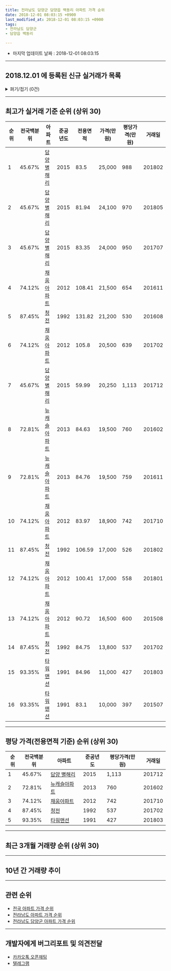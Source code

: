 ```yaml
---
title: 전라남도 담양군 담양읍 백동리 아파트 가격 순위
date: 2018-12-01 08:03:15 +0900
last_modified_at: 2018-12-01 08:03:15 +0900
tags:
- 전라남도 담양군
- 담양읍 백동리

---
```


* 마지막 업데이트 날짜 : 2018-12-01 08:03:15

---

## 2018.12.01 에 등록된 신규 실거래가 목록

<details>
<summary>펴기/접기 (0건)</summary>
<div markdown="1">

|아파트|전국백분위|준공년도|전용면적|가격(만원)|평당가격(만원)|거래일|
|---|---|---|---|---|---|---|
|없음|||||||


</div>
</details>

---

## 최고가 실거래 기준 순위 (상위 30)


|순위|전국백분위|아파트|준공년도|전용면적|가격(만원)|평당가격(만원)|거래일|
|---|---|---|---|---|---|---|---|
|1|45.67%|[담양 별해리](https://search.naver.com/search.naver?query=%EC%A0%84%EB%9D%BC%EB%82%A8%EB%8F%84+%EB%8B%B4%EC%96%91%EA%B5%B0+%EB%8B%B4%EC%96%91%EC%9D%8D+%EB%B0%B1%EB%8F%99%EB%A6%AC+%EB%8B%B4%EC%96%91+%EB%B3%84%ED%95%B4%EB%A6%AC)|2015|83.5|25,000|988|201802|
|2|45.67%|[담양 별해리](https://search.naver.com/search.naver?query=%EC%A0%84%EB%9D%BC%EB%82%A8%EB%8F%84+%EB%8B%B4%EC%96%91%EA%B5%B0+%EB%8B%B4%EC%96%91%EC%9D%8D+%EB%B0%B1%EB%8F%99%EB%A6%AC+%EB%8B%B4%EC%96%91+%EB%B3%84%ED%95%B4%EB%A6%AC)|2015|81.94|24,100|970|201805|
|3|45.67%|[담양 별해리](https://search.naver.com/search.naver?query=%EC%A0%84%EB%9D%BC%EB%82%A8%EB%8F%84+%EB%8B%B4%EC%96%91%EA%B5%B0+%EB%8B%B4%EC%96%91%EC%9D%8D+%EB%B0%B1%EB%8F%99%EB%A6%AC+%EB%8B%B4%EC%96%91+%EB%B3%84%ED%95%B4%EB%A6%AC)|2015|83.35|24,000|950|201707|
|4|74.12%|[채움아파트](https://search.naver.com/search.naver?query=%EC%A0%84%EB%9D%BC%EB%82%A8%EB%8F%84+%EB%8B%B4%EC%96%91%EA%B5%B0+%EB%8B%B4%EC%96%91%EC%9D%8D+%EB%B0%B1%EB%8F%99%EB%A6%AC+%EC%B1%84%EC%9B%80%EC%95%84%ED%8C%8C%ED%8A%B8)|2012|108.41|21,500|654|201611|
|5|87.45%|[청전](https://search.naver.com/search.naver?query=%EC%A0%84%EB%9D%BC%EB%82%A8%EB%8F%84+%EB%8B%B4%EC%96%91%EA%B5%B0+%EB%8B%B4%EC%96%91%EC%9D%8D+%EB%B0%B1%EB%8F%99%EB%A6%AC+%EC%B2%AD%EC%A0%84)|1992|131.82|21,200|530|201608|
|6|74.12%|[채움아파트](https://search.naver.com/search.naver?query=%EC%A0%84%EB%9D%BC%EB%82%A8%EB%8F%84+%EB%8B%B4%EC%96%91%EA%B5%B0+%EB%8B%B4%EC%96%91%EC%9D%8D+%EB%B0%B1%EB%8F%99%EB%A6%AC+%EC%B1%84%EC%9B%80%EC%95%84%ED%8C%8C%ED%8A%B8)|2012|105.8|20,500|639|201702|
|7|45.67%|[담양 별해리](https://search.naver.com/search.naver?query=%EC%A0%84%EB%9D%BC%EB%82%A8%EB%8F%84+%EB%8B%B4%EC%96%91%EA%B5%B0+%EB%8B%B4%EC%96%91%EC%9D%8D+%EB%B0%B1%EB%8F%99%EB%A6%AC+%EB%8B%B4%EC%96%91+%EB%B3%84%ED%95%B4%EB%A6%AC)|2015|59.99|20,250|1,113|201712|
|8|72.81%|[뉴캐슬아파트](https://search.naver.com/search.naver?query=%EC%A0%84%EB%9D%BC%EB%82%A8%EB%8F%84+%EB%8B%B4%EC%96%91%EA%B5%B0+%EB%8B%B4%EC%96%91%EC%9D%8D+%EB%B0%B1%EB%8F%99%EB%A6%AC+%EB%89%B4%EC%BA%90%EC%8A%AC%EC%95%84%ED%8C%8C%ED%8A%B8)|2013|84.63|19,500|760|201602|
|9|72.81%|[뉴캐슬아파트](https://search.naver.com/search.naver?query=%EC%A0%84%EB%9D%BC%EB%82%A8%EB%8F%84+%EB%8B%B4%EC%96%91%EA%B5%B0+%EB%8B%B4%EC%96%91%EC%9D%8D+%EB%B0%B1%EB%8F%99%EB%A6%AC+%EB%89%B4%EC%BA%90%EC%8A%AC%EC%95%84%ED%8C%8C%ED%8A%B8)|2013|84.76|19,500|759|201611|
|10|74.12%|[채움아파트](https://search.naver.com/search.naver?query=%EC%A0%84%EB%9D%BC%EB%82%A8%EB%8F%84+%EB%8B%B4%EC%96%91%EA%B5%B0+%EB%8B%B4%EC%96%91%EC%9D%8D+%EB%B0%B1%EB%8F%99%EB%A6%AC+%EC%B1%84%EC%9B%80%EC%95%84%ED%8C%8C%ED%8A%B8)|2012|83.97|18,900|742|201710|
|11|87.45%|[청전](https://search.naver.com/search.naver?query=%EC%A0%84%EB%9D%BC%EB%82%A8%EB%8F%84+%EB%8B%B4%EC%96%91%EA%B5%B0+%EB%8B%B4%EC%96%91%EC%9D%8D+%EB%B0%B1%EB%8F%99%EB%A6%AC+%EC%B2%AD%EC%A0%84)|1992|106.59|17,000|526|201802|
|12|74.12%|[채움아파트](https://search.naver.com/search.naver?query=%EC%A0%84%EB%9D%BC%EB%82%A8%EB%8F%84+%EB%8B%B4%EC%96%91%EA%B5%B0+%EB%8B%B4%EC%96%91%EC%9D%8D+%EB%B0%B1%EB%8F%99%EB%A6%AC+%EC%B1%84%EC%9B%80%EC%95%84%ED%8C%8C%ED%8A%B8)|2012|100.41|17,000|558|201801|
|13|74.12%|[채움아파트](https://search.naver.com/search.naver?query=%EC%A0%84%EB%9D%BC%EB%82%A8%EB%8F%84+%EB%8B%B4%EC%96%91%EA%B5%B0+%EB%8B%B4%EC%96%91%EC%9D%8D+%EB%B0%B1%EB%8F%99%EB%A6%AC+%EC%B1%84%EC%9B%80%EC%95%84%ED%8C%8C%ED%8A%B8)|2012|90.72|16,500|600|201508|
|14|87.45%|[청전](https://search.naver.com/search.naver?query=%EC%A0%84%EB%9D%BC%EB%82%A8%EB%8F%84+%EB%8B%B4%EC%96%91%EA%B5%B0+%EB%8B%B4%EC%96%91%EC%9D%8D+%EB%B0%B1%EB%8F%99%EB%A6%AC+%EC%B2%AD%EC%A0%84)|1992|84.75|13,800|537|201702|
|15|93.35%|[타워맨션](https://search.naver.com/search.naver?query=%EC%A0%84%EB%9D%BC%EB%82%A8%EB%8F%84+%EB%8B%B4%EC%96%91%EA%B5%B0+%EB%8B%B4%EC%96%91%EC%9D%8D+%EB%B0%B1%EB%8F%99%EB%A6%AC+%ED%83%80%EC%9B%8C%EB%A7%A8%EC%85%98)|1991|84.96|11,000|427|201803|
|16|93.35%|[타워맨션](https://search.naver.com/search.naver?query=%EC%A0%84%EB%9D%BC%EB%82%A8%EB%8F%84+%EB%8B%B4%EC%96%91%EA%B5%B0+%EB%8B%B4%EC%96%91%EC%9D%8D+%EB%B0%B1%EB%8F%99%EB%A6%AC+%ED%83%80%EC%9B%8C%EB%A7%A8%EC%85%98)|1991|83.1|10,000|397|201507|


---

## 평당 가격(전용면적 기준) 순위 (상위 30)


|순위|전국백분위|아파트|준공년도|평당가격(만원)|거래일|
|---|---|---|---|---|---|
|1|45.67%|[담양 별해리](https://search.naver.com/search.naver?query=%EC%A0%84%EB%9D%BC%EB%82%A8%EB%8F%84+%EB%8B%B4%EC%96%91%EA%B5%B0+%EB%8B%B4%EC%96%91%EC%9D%8D+%EB%B0%B1%EB%8F%99%EB%A6%AC+%EB%8B%B4%EC%96%91+%EB%B3%84%ED%95%B4%EB%A6%AC)|2015|1,113|201712|
|2|72.81%|[뉴캐슬아파트](https://search.naver.com/search.naver?query=%EC%A0%84%EB%9D%BC%EB%82%A8%EB%8F%84+%EB%8B%B4%EC%96%91%EA%B5%B0+%EB%8B%B4%EC%96%91%EC%9D%8D+%EB%B0%B1%EB%8F%99%EB%A6%AC+%EB%89%B4%EC%BA%90%EC%8A%AC%EC%95%84%ED%8C%8C%ED%8A%B8)|2013|760|201602|
|3|74.12%|[채움아파트](https://search.naver.com/search.naver?query=%EC%A0%84%EB%9D%BC%EB%82%A8%EB%8F%84+%EB%8B%B4%EC%96%91%EA%B5%B0+%EB%8B%B4%EC%96%91%EC%9D%8D+%EB%B0%B1%EB%8F%99%EB%A6%AC+%EC%B1%84%EC%9B%80%EC%95%84%ED%8C%8C%ED%8A%B8)|2012|742|201710|
|4|87.45%|[청전](https://search.naver.com/search.naver?query=%EC%A0%84%EB%9D%BC%EB%82%A8%EB%8F%84+%EB%8B%B4%EC%96%91%EA%B5%B0+%EB%8B%B4%EC%96%91%EC%9D%8D+%EB%B0%B1%EB%8F%99%EB%A6%AC+%EC%B2%AD%EC%A0%84)|1992|537|201702|
|5|93.35%|[타워맨션](https://search.naver.com/search.naver?query=%EC%A0%84%EB%9D%BC%EB%82%A8%EB%8F%84+%EB%8B%B4%EC%96%91%EA%B5%B0+%EB%8B%B4%EC%96%91%EC%9D%8D+%EB%B0%B1%EB%8F%99%EB%A6%AC+%ED%83%80%EC%9B%8C%EB%A7%A8%EC%85%98)|1991|427|201803|


---

## 최근 3개월 거래량 순위 (상위 30)


<div style="width:100%;">
    <canvas id="deal_count_ranking" height="250"></canvas>
</div>


<script>
new Chart(document.getElementById("deal_count_ranking"), {
    type: 'horizontalBar',
    data: {
        labels: ['청전'],
        datasets: [{
            label: '실거래 수',
            data: [1],
            borderColor: "rgba(255, 0, 128, 1)",
            backgroundColor: "rgba(255, 0, 128, 0.5)",
            fill: false,
        }]
    },
    options: {
        responsive: true,
        title: {
            display: true,
            text: '최근 3개월 거래량 순위'
        },
        tooltips: {
            mode: 'index',
            intersect: false,
            callbacks: {
                title: function(tooltipItems, data) {
                    return "실거래 수:";
                },
                label: function(tooltipItem, data) {
                    return data.labels[tooltipItem.index] + ": " + tooltipItem.xLabel;
                }
            }
        },
        hover: {
            mode: 'nearest',
            intersect: true
        },
        scales: {
            xAxes: [{
                display: true,
                scaleLabel: {
                    display: true,
                    labelString: '실거래 수'
                },
                ticks: {
                    suggestedMin: 0,
                }
            }],
            yAxes: [{
                display: true,
                ticks: {
                    autoSkip: false,
                    callback: function(value, index, values) {
                        if (value.length > 15)
                            return value.substr(0, 13) + "...";
                        else
                            return value;
                    }
                },
                scaleLabel: {
                    display: false,
                }
            }]
        }
    }
});

</script>


---

## 10년 간 거래량 추이


<div style="width:100%;">
    <canvas id="deal_progress" height="250"></canvas>
</div>

<script>
new Chart(document.getElementById("deal_progress"), {
    type: 'line',
    data: {
        labels: ['200812','200901','200902','200903','200904','200905','200906','200907','200908','200909','200910','200911','200912','201001','201002','201003','201004','201005','201006','201007','201008','201009','201010','201011','201012','201101','201102','201103','201104','201105','201106','201107','201108','201109','201110','201111','201112','201201','201202','201203','201204','201205','201206','201207','201208','201209','201210','201211','201212','201301','201302','201303','201304','201305','201306','201307','201308','201309','201310','201311','201312','201401','201402','201403','201404','201405','201406','201407','201408','201409','201410','201411','201412','201501','201502','201503','201504','201505','201506','201507','201508','201509','201510','201511','201512','201601','201602','201603','201604','201605','201606','201607','201608','201609','201610','201611','201612','201701','201702','201703','201704','201705','201706','201707','201708','201709','201710','201711','201712','201801','201802','201803','201804','201805','201806','201807','201808','201809','201810','201811','201812'],
        datasets: [{
            label: '실거래 수',
            pointRadius: 1,
            data: [0, 1, 4, 1, 6, 3, 5, 1, 2, 2, 0, 0, 5, 2, 4, 0, 2, 3, 1, 1, 0, 1, 0, 1, 3, 0, 1, 2, 1, 1, 0, 1, 0, 2, 1, 0, 1, 2, 2, 4, 2, 5, 2, 6, 5, 1, 2, 5, 1, 0, 1, 2, 0, 0, 1, 2, 4, 1, 2, 0, 0, 2, 2, 5, 3, 2, 2, 1, 0, 1, 1, 4, 2, 4, 4, 8, 9, 4, 1, 2, 6, 2, 5, 2, 2, 1, 3, 3, 1, 3, 0, 2, 2, 0, 3, 5, 0, 0, 7, 2, 1, 0, 0, 2, 0, 0, 5, 1, 2, 1, 4, 1, 0, 2, 1, 3, 0, 0, 0, 1, 0],
            borderColor: "rgba(255, 201, 14, 1)",
            backgroundColor: "rgba(255, 201, 14, 0.5)",
            fill: true,
        }]
    },
    options: {
        responsive: true,
        title: {
            display: true,
            text: '10년간 거래량 추이'
        },
        tooltips: {
            mode: 'index',
            intersect: false,
        },
        hover: {
            mode: 'nearest',
            intersect: true
        },
        scales: {
            xAxes: [{
                display: true,
                scaleLabel: {
                    display: true,
                    labelString: '년/월'
                }
            }],
            yAxes: [{
                display: true,
                ticks: {
                    suggestedMin: 0,
                },
                scaleLabel: {
                    display: true,
                    labelString: '실거래 수'
                }
            }]
        }
    }
});

</script>


---

## 관련 순위

- [전국 아파트 가격 순위](https://inasie.github.io/apt-ranking/전국)
- [전라남도 아파트 가격 순위](https://inasie.github.io/apt-ranking/전라남도)
- [전라남도 담양군 아파트 가격 순위](https://inasie.github.io/apt-ranking/전라남도-담양군)


---

## 개발자에게 버그리포트 및 의견전달

- [카카오톡 오픈채팅](https://open.kakao.com/o/gLJUAP4)
- [텔레그램](https://t.me/inasie)

